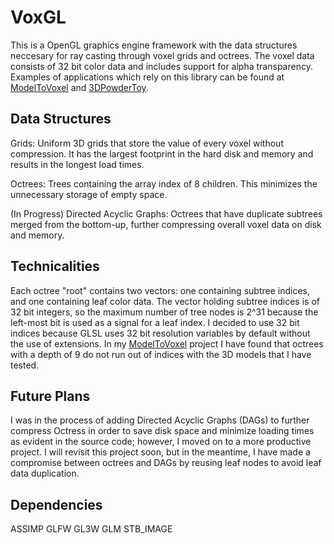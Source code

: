 # VoxGL
This is a OpenGL graphics engine framework with the data structures neccesary for ray casting through voxel grids and octrees.  The voxel data consists of 32 bit color data and includes support for alpha transparency. Examples of applications which rely on this library can be found at [ModelToVoxel](https://github.com/jfriedson/modeltovoxel) and [3DPowderToy](https://github.com/jfriedson/3DPowderToy).

## Data Structures
Grids: Uniform 3D grids that store the value of every voxel without compression. It has the largest footprint in the hard disk and memory and results in the longest load times.

Octrees: Trees containing the array index of 8 children. This minimizes the unnecessary storage of empty space.

(In Progress) Directed Acyclic Graphs: Octrees that have duplicate subtrees merged from the bottom-up, further compressing overall voxel data on disk and memory.

## Technicalities
Each octree "root" contains two vectors: one containing subtree indices, and one containing leaf color data.  The vector holding subtree indices is of 32 bit integers, so the maximum number of tree nodes is 2^31 because the left-most bit is used as a signal for a leaf index. I decided to use 32 bit indices because GLSL uses 32 bit resolution variables by default without the use of extensions.  In my [ModelToVoxel](https://github.com/jfriedson/modeltovoxel) project I have found that octrees with a depth of 9 do not run out of indices with the 3D models that I have tested.

## Future Plans
I was in the process of adding Directed Acyclic Graphs (DAGs) to further compress Octress in order to save disk space and minimize loading times as evident in the source code; however, I moved on to a more productive project. I will revisit this project soon, but in the meantime, I have made a compromise between octrees and DAGs by reusing leaf nodes to avoid leaf data duplication.

## Dependencies
ASSIMP
GLFW
GL3W
GLM
STB_IMAGE
